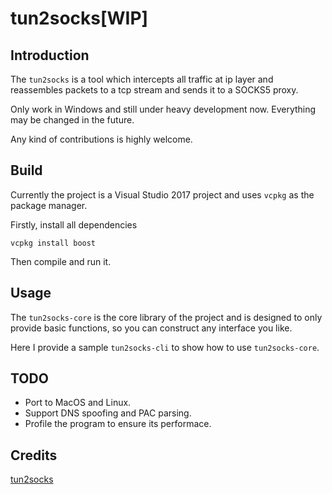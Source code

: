 # tun2socks[WIP]

## Introduction

The `tun2socks` is a tool which intercepts all traffic at ip layer and reassembles packets to a tcp stream and sends it to a SOCKS5 proxy.

Only work in Windows and still under heavy development now. Everything may be changed in the future.

Any kind of contributions is highly welcome.

## Build

Currently the project is a Visual Studio 2017 project and uses `vcpkg` as the package manager.

Firstly, install all dependencies

```
vcpkg install boost
```

Then compile and run it.

## Usage

The `tun2socks-core` is the core library of the project and is designed to only provide basic functions, so you can construct any interface you like.

Here I provide a sample `tun2socks-cli` to show how to use `tun2socks-core`.

## TODO

- Port to MacOS and Linux.
- Support DNS spoofing and PAC parsing.
- Profile the program to ensure its performace.

## Credits

[tun2socks](https://github.com/zhuhaow/tun2socks)